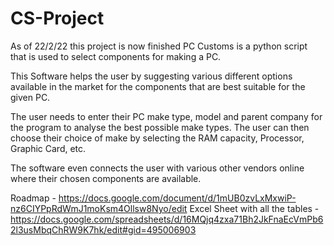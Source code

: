 # CS-Project
As of 22/2/22 this project is now finished
PC Customs is a python script that is used to select components for making a PC.

This Software helps the user by suggesting various different options available in the market for the components that are best suitable for the given PC.

The user needs to enter their PC make type, model and parent company for the program to analyse the best possible make types. The user can then choose their choice of make by selecting the RAM capacity, Processor, Graphic Card, etc.

The software even connects the user with various other vendors online where their chosen components are available. 


Roadmap - https://docs.google.com/document/d/1mUB0zvLxMxwiP-nz6CIYPpRdWmJ1moKsm4Ollsw8Nyo/edit
Excel Sheet with all the tables - https://docs.google.com/spreadsheets/d/16MQjq4zxa71Bh2JkFnaEcVmPb62l3usMbqChRW9K7hk/edit#gid=495006903
